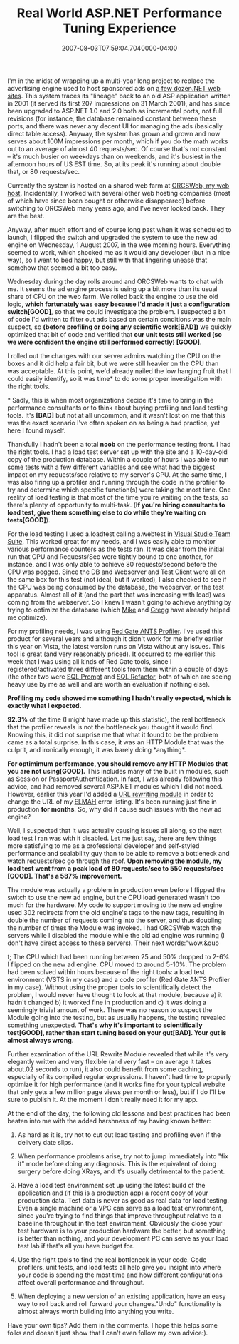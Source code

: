 ﻿---
title: Real World ASP.NET Performance Tuning Experience
date: "2007-08-03T07:59:04.7040000-04:00"
description: I'm in the midst of wrapping up a multi-year long project to replace the advertising engine used to host sponsored ads on a few dozen.NET web sites.
featuredImage: img/real-world-asp-net-performance-tuning-experience-featured.png
---

I'm in the midst of wrapping up a multi-year long project to replace the advertising engine used to host sponsored ads on [a few dozen.NET web sites](http://lakequincy.com/). This system traces its "lineage" back to an old ASP application written in 2001 (it served its first 207 impressions on 31 March 2001), and has since been upgraded to ASP.NET 1.0 and 2.0 both as incremental ports, not full revisions (for instance, the database remained constant between these ports, and there was never any decent UI for managing the ads (basically direct table access). Anyway, the system has grown and grown and now serves about 100M impressions per month, which if you do the math works out to an average of almost 40 requests/sec. Of course that's not constant – it's much busier on weekdays than on weekends, and it's busiest in the afternoon hours of US EST time. So, at its peak it's running about double that, or 80 requests/sec.

Currently the system is hosted on a shared web farm at [ORCSWeb, my web host](http://orcsweb.com/). Incidentally, I worked with several other web hosting companies (most of which have since been bought or otherwise disappeared) before switching to ORCSWeb many years ago, and I've never looked back. They are the best.

Anyway, after much effort and of course long past when it was scheduled to launch, I flipped the switch and upgraded the system to use the new ad engine on Wednesday, 1 August 2007, in the wee morning hours. Everything seemed to work, which shocked me as it would any developer (but in a nice way), so I went to bed happy, but still with that lingering unease that somehow that seemed a bit too easy.

Wednesday during the day rolls around and ORCSWeb wants to chat with me. It seems the ad engine process is using up a bit more than its usual share of CPU on the web farm. We rolled back the engine to use the old logic, **which fortunately was easy because I'd made it just a configuration switch\[GOOD]**, so that we could investigate the problem. I suspected a bit of code I'd written to filter out ads based on certain conditions was the main suspect, so **(before profiling or doing any scientific work\[BAD])** we quickly optimized that bit of code and verified that **our unit tests still worked (so we were confident the engine still performed correctly) \[GOOD]**.

I rolled out the changes with our server admins watching the CPU on the boxes and it did help a fair bit, but we were still heavier on the CPU than was acceptable. At this point, we'd already nailed the low hanging fruit that I could easily identify, so it was time* to do some proper investigation with the right tools.

\* Sadly, this is when most organizations decide it's time to bring in the performance consultants or to think about buying profiling and load testing tools. It's **\[BAD]** but not at all uncommon, and it wasn't lost on me that this was the exact scenario I've often spoken on as being a bad practice, yet here I found myself.

Thankfully I hadn't been a total **noob** on the performance testing front. I had the right tools. I had a load test server set up with the site and a 10-day-old copy of the production database. Within a couple of hours I was able to run some tests with a few different variables and see what had the biggest impact on my requests/sec relative to my server's CPU. At the same time, I was also firing up a profiler and running through the code in the profiler to try and determine which specific function(s) were taking the most time. One reality of load testing is that most of the time you're waiting on the tests, so there's plenty of opportunity to multi-task. (**If you're hiring consultants to load test, give them something else to do while they're waiting on tests\[GOOD]**).

For the load testing I used a.loadtest calling a.webtest in [Visual Studio Team Suite](http://msdn2.microsoft.com/en-us/teamsystem/default.aspx). This worked great for my needs, and I was easily able to monitor various performance counters as the tests ran. It was clear from the initial run that CPU and Requests/Sec were tightly bound to one another, for instance, and I was only able to achieve 80 requests/second before the CPU was pegged. Since the DB and Webserver and Test Client were all on the same box for this test (not ideal, but it worked), I also checked to see if the CPU was being consumed by the database, the webserver, or the test apparatus. Almost all of it (and the part that was increasing with load) was coming from the webserver. So I knew I wasn't going to achieve anything by trying to optimize the database (which [Mike](http://sqladvice.com/blogs/repeatableread) and [Gregg](http://sqladvice.com/blogs/gstark) have already helped me optimize).

For my profiling needs, I was using [Red Gate ANTS Profiler](http://www.red-gate.com/products/ants_profiler/index.htm). I've used this product for several years and although it didn't work for me briefly earlier this year on Vista, the latest version runs on Vista without any issues. This tool is great (and very reasonably priced). It occurred to me earlier this week that I was using all kinds of Red Gate tools, since I registered/activated three different tools from them within a couple of days (the other two were [SQL Prompt](http://www.red-gate.com/products/SQL_Prompt/index.htm) and [SQL Refactor](http://www.red-gate.com/products/SQL_Refactor/index.htm), both of which are seeing heavy use by me as well and are worth an evaluation if nothing else).

**Profiling my code showed me something I hadn't really expected, which is exactly what I expected.**

**92.3%** of the time (I might have made up this statistic), the real bottleneck that the profiler reveals is not the bottleneck you thought it would find. Knowing this, it did not surprise me that what it found to be the problem came as a total surprise. In this case, it was an HTTP Module that was the culprit, and ironically enough, it was barely doing \*anything\*.

**For optimimum performance, you should remove any HTTP Modules that you are not using\[GOOD].** This includes many of the built in modules, such as Session or PassportAuthentication. In fact, I was already following this advice, and had removed several ASP.NET modules which I did not need. However, earlier this year I'd added a [URL rewriting module](http://blog.ewal.net/2004/04/14/a-url-redirecting-url-rewriting-httpmodule) in order to change the URL of my [ELMAH](http://code.google.com/p/elmah) error listing. It's been running just fine in production **for months**. So, why did it cause such issues with the new ad engine?

Well, I suspected that it was actually causing issues all along, so the next load test I ran was with it disabled. Let me just say, there are few things more satisfying to me as a professional developer and self-styled performance and scalability guy than to be able to remove a bottleneck and watch requests/sec go through the roof. **Upon removing the module, my load test went from a peak load of 80 requests/sec to 550 requests/sec \[GOOD]. That's a 587% improvement.**

The module was actually a problem in production even before I flipped the switch to use the new ad engine, but the CPU load generated wasn't too much for the hardware. My code to support moving to the new ad engine used 302 redirects from the old engine's tags to the new tags, resulting in double the number of requests coming into the server, and thus doubling the number of times the Module was invoked. I had ORCSWeb watch the servers while I disabled the module while the old ad engine was running (I don't have direct access to these servers). Their next words:"wow.&quo

t; The CPU which had been running between 25 and 50% dropped to 2-6%. I flipped on the new ad engine. CPU moved to around 5-10%. The problem had been solved within hours because of the right tools: a load test environment (VSTS in my case) and a code profiler (Red Gate ANTS Profiler in my case). Without using the proper tools to scientifically detect the problem, I would never have thought to look at that module, because a) it hadn't changed b) it worked fine in production and c) it was doing a seemingly trivial amount of work. There was no reason to suspect the Module going into the testing, but as usually happens, the testing revealed something unexpected. **That's why it's important to scientifically test\[GOOD], rather than start tuning based on your gut\[BAD]. Your gut is almost always wrong**.

Further examination of the URL Rewrite Module revealed that while it's very elegantly written and very flexible (and very fast – on average it takes about.02 seconds to run), it also could benefit from some caching, especially of its compiled regular expressions. I haven't had time to properly optimize it for high performance (and it works fine for your typical website that only gets a few million page views per month or less), but if I do I'll be sure to publish it. At the moment I don't really need it for my app.

At the end of the day, the following old lessons and best practices had been beaten into me with the added harshness of my having known better:

1) As hard as it is, try not to cut out load testing and profiling even if the delivery date slips.

2) When performance problems arise, try not to jump immediately into "fix it" mode before doing any diagnosis. This is the equivalent of doing surgery before doing XRays, and it's usually detrimental to the patient.

3) Have a load test environment set up using the latest build of the application and (if this is a production app) a recent copy of your production data. Test data is never as good as real data for load testing. Even a single machine or a VPC can serve as a load test environment, since you're trying to find things that improve throughput relative to a baseline throughput in the test environment. Obviously the close your test hardware is to your production hardware the better, but something is better than nothing, and your development PC can serve as your load test lab if that's all you have budget for.

4) Use the right tools to find the real bottleneck in your code. Code profilers, unit tests, and load tests all help give you insight into where your code is spending the most time and how different configurations affect overall performance and throughput.

5) When deploying a new version of an existing application, have an easy way to roll back and roll forward your changes."Undo" functionality is almost always worth building into anything you write.

Have your own tips? Add them in the comments. I hope this helps some folks and doesn't just show that I can't even follow my own advice:).

